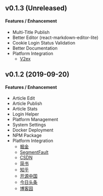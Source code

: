 ## v0.1.3 (Unreleased)

#### Features / Enhancement

- Multi-Title Publish
- Better Editor (react-markdown-editor-lite)
- Cookie Login Status Validation
- Better Documentation
- Platform Integration
    - [V2ex](https://v2ex.com)

## v0.1.2 (2019-09-20)

#### Features / Enhancement

- Article Edit
- Article Publish
- Article Stats 
- Login Helper
- Platform Management
- System Settings
- Docker Deployment
- NPM Package
- Platform Integration
    - [掘金](https://juejin.im)
    - [SegmentFault](https://segmentfault.com)
    - [CSDN](https://csdn.net)
    - [简书](https://jianshu.com)
    - [知乎](https://zhihu.com)
    - [开源中国](https://oschina.net)
    - [今日头条](https://toutiao.com)
    - [博客园](https://cnblogs.com)
